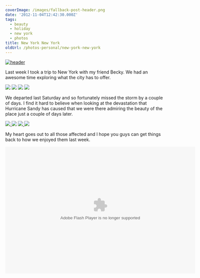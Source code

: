 ```yaml
---
coverImage: /images/fallback-post-header.png
date: '2012-11-04T12:42:30.000Z'
tags:
  - beauty
  - holiday
  - new york
  - photos
title: New York New York
oldUrl: /photos-personal/new-york-new-york
---
```


[![](/wp-content/uploads/2012/11/header.jpg "header")](/wp-content/uploads/2012/11/header.jpg)

Last week I took a trip to New York with my friend Becky. We had an awesome time exploring what the city has to offer.

<!-- more -->

[![](https://lh4.googleusercontent.com/-VBi4XO5i8b0/UJG1C1r72AI/AAAAAAAAyH4/wLpH6xmsASg/s288/P1010627.jpg)](https://picasaweb.google.com/lh/photo/qLRt8niQVfrG2eI0oydLydMTjNZETYmyPJy0liipFm0?feat=embedwebsite) [![](https://lh4.googleusercontent.com/-962Y-PGFuq0/UJG2hfp58vI/AAAAAAAAyMI/0Jz0UELPW1Q/s288/P1010843.jpg)](https://picasaweb.google.com/lh/photo/r1TCaMfzW1Y8cOMnajqNLNMTjNZETYmyPJy0liipFm0?feat=embedwebsite) [![](https://lh3.googleusercontent.com/-Id-Aj0XOmwg/UJG27PfR4WI/AAAAAAAAyNI/3fnPPhQL_CY/s288/P1010875.jpg)](https://picasaweb.google.com/lh/photo/Hofygl9oTdo4Y9WKLIAsx9MTjNZETYmyPJy0liipFm0?feat=embedwebsite) [![](https://lh4.googleusercontent.com/-Q44TI3vay-I/UJG0oi2A1aI/AAAAAAAAyHA/F-OfbFiKuIc/s288/P1010617.jpg)](https://picasaweb.google.com/lh/photo/3BIskmuei29sSMTkr69BQtMTjNZETYmyPJy0liipFm0?feat=embedwebsite)

We departed last Saturday and so fortunately missed the storm by a couple of days. I find it hard to believe when looking at the devastation that Hurricane Sandy has caused that we were there admiring the beauty of the place just a couple of days later.

[![](https://lh3.googleusercontent.com/-urG-G5y6Ick/UJG4srLzExI/AAAAAAAAyRg/MlRxIBOrD6Y/s288/P1010964.jpg) ](https://picasaweb.google.com/lh/photo/8T2a8-MBmSNyUhRChvjSqNMTjNZETYmyPJy0liipFm0?feat=embedwebsite)[![](https://lh3.googleusercontent.com/-novBw4nyRD8/UJG0HxwavtI/AAAAAAAAyGA/jW71XNyPB0U/s288/P1010590.jpg)](https://picasaweb.google.com/lh/photo/FCAb4lNdzRDhZMfv1s5zKNMTjNZETYmyPJy0liipFm0?feat=embedwebsite) [![](https://lh3.googleusercontent.com/-Enol-NEiUVI/UJG59TK8sFI/AAAAAAAAyTI/yj0SILjJlCA/s288/P1020033.jpg) ](https://picasaweb.google.com/lh/photo/8UV7DAPT_lGMZBmpuD37vtMTjNZETYmyPJy0liipFm0?feat=embedwebsite)[![](https://lh4.googleusercontent.com/-LxxzgkyxkC4/UJG6J9A3SKI/AAAAAAAAyTg/agOp4SzfLvs/s288/P1020050.jpg)](https://picasaweb.google.com/lh/photo/d35HSi6Shaf8joPHJao8KdMTjNZETYmyPJy0liipFm0?feat=embedwebsite)

My heart goes out to all those affected and I hope you guys can get things back to how we enjoyed them last week.

<object width="600" height="400" classid="clsid:d27cdb6e-ae6d-11cf-96b8-444553540000" codebase="https://download.macromedia.com/pub/shockwave/cabs/flash/swflash.cab#version=6,0,40,0"><param name="src" value="https://picasaweb.google.com/s/c/bin/slideshow.swf" /><param name="flashvars" value="host=picasaweb.google.com&amp;hl=en_GB&amp;feat=flashalbum&amp;RGB=0x000000&amp;feed=https%3A%2F%2Fpicasaweb.google.com%2Fdata%2Ffeed%2Fapi%2Fuser%2F103935315974298335210%2Falbumid%2F5805618188922087825%3Falt%3Drss%26kind%3Dphoto%26hl%3Den_GB" /><param name="pluginspage" value="https://www.macromedia.com/go/getflashplayer" /><embed width="600" height="400" type="application/x-shockwave-flash" src="https://picasaweb.google.com/s/c/bin/slideshow.swf" flashvars="host=picasaweb.google.com&amp;hl=en_GB&amp;feat=flashalbum&amp;RGB=0x000000&amp;feed=https%3A%2F%2Fpicasaweb.google.com%2Fdata%2Ffeed%2Fapi%2Fuser%2F103935315974298335210%2Falbumid%2F5805618188922087825%3Falt%3Drss%26kind%3Dphoto%26hl%3Den_GB" pluginspage="https://www.macromedia.com/go/getflashplayer" /></object>

